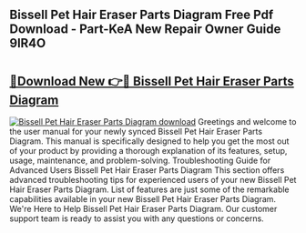 ## Bissell Pet Hair Eraser Parts Diagram Free Pdf Download - Part-KeA New Repair Owner Guide 9lR4O

# <h2><a href="http://dftl1mn.blite.top/?on=Bissell+Pet+Hair+Eraser+Parts+Diagram">🔗Download New 👉🔴 Bissell Pet Hair Eraser Parts Diagram</a></h2>

[![Bissell Pet Hair Eraser Parts Diagram download](https://i.imgur.com/lujVjoI.png)](http://dftl1mn.blite.top/?on=Bissell+Pet+Hair+Eraser+Parts+Diagram)
Greetings and welcome to the user manual for your newly synced Bissell Pet Hair Eraser Parts Diagram. This manual is specifically designed to help you get the most out of your product by providing a thorough explanation of its features, setup, usage, maintenance, and problem-solving. Troubleshooting Guide for Advanced Users Bissell Pet Hair Eraser Parts Diagram This section offers advanced troubleshooting tips for experienced users of your new Bissell Pet Hair Eraser Parts Diagram. List of features are just some of the remarkable capabilities available in your new Bissell Pet Hair Eraser Parts Diagram. We're Here to Help Bissell Pet Hair Eraser Parts Diagram. Our customer support team is ready to assist you with any questions or concerns.
